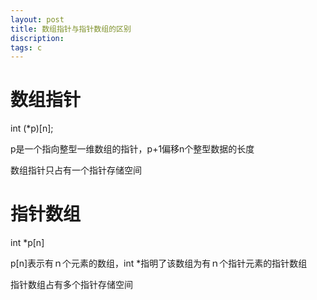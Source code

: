 ```yaml
---
layout: post
title: 数组指针与指针数组的区别
discription: 
tags: c
---
```


  数组指针
=====
int (\*p)[n];  

p是一个指向整型一维数组的指针，p+1偏移n个整型数据的长度　　

数组指针只占有一个指针存储空间

  指针数组
====
int \*p[n]  

p[n]表示有ｎ个元素的数组，int \*指明了该数组为有ｎ个指针元素的指针数组　　

指针数组占有多个指针存储空间

